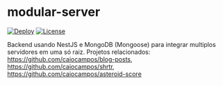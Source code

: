 # modular-server

[![Deploy](https://github.com/caiocampos/modular-server/actions/workflows/deploy.yml/badge.svg)](https://github.com/caiocampos/asteroid-score/actions/workflows/deploy.yml)
[![License](https://img.shields.io/github/license/caiocampos/modular-server.svg)](LICENSE)

Backend usando NestJS e MongoDB (Mongoose) para integrar multiplos servidores em uma só raiz. Projetos relacionados: https://github.com/caiocampos/blog-posts, https://github.com/caiocampos/shrtr, https://github.com/caiocampos/asteroid-score
